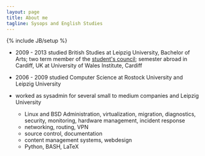 ```yaml
---
layout: page
title: About me
tagline: Sysops and English Studies
---
```

{% include JB/setup %}

- 2009 - 2013 studied British Studies at Leipzig University, Bachelor of Arts; two term member of the [student's council](http://uni-leipzig.de/~fsranam/); semester abroad in Cardiff, UK at University of Wales Institute, Cardiff
- 2006 - 2009 studied Computer Science at Rostock University and Leipzig University

- worked as sysadmin for several small to medium companies and Leipzig University
  - Linux and BSD Administration, virtualization, migration, diagnostics, security, monitoring, hardware management, incident response
  - networking, routing, VPN
  - source control, documentation
  - content management systems, webdesign
  - Python, BASH, LaTeX
